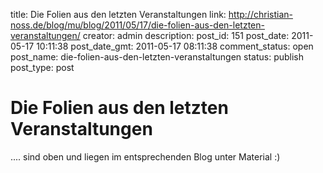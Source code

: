 title: Die Folien aus den letzten Veranstaltungen
link: http://christian-noss.de/blog/mu/blog/2011/05/17/die-folien-aus-den-letzten-veranstaltungen/
creator: admin
description: 
post_id: 151
post_date: 2011-05-17 10:11:38
post_date_gmt: 2011-05-17 08:11:38
comment_status: open
post_name: die-folien-aus-den-letzten-veranstaltungen
status: publish
post_type: post

# Die Folien aus den letzten Veranstaltungen

.... sind oben und liegen im entsprechenden Blog unter Material :)